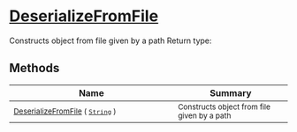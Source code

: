 # [DeserializeFromFile](./SerializationHelper-100664029.md)

Constructs object from file given by a path
Return type:
## Methods

| Name | Summary | 
| --- | --- | 
| <sub>[DeserializeFromFile](./SerializationHelper-100664029.md) ( [`String`](https://docs.microsoft.com/en-us/dotnet/api/System.String) )</sub><img width=200/>| <sub>Constructs object from file given by a path</sub>| <br>


